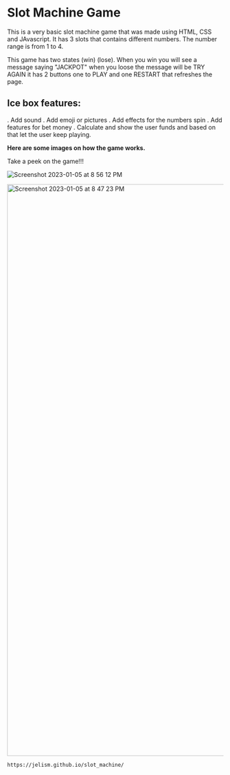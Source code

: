 
# Slot Machine Game

This is a very basic slot machine game that was made using HTML, CSS and JAvascript.
It has 3 slots that contains different numbers. The number range is from 1 to 4.

This game has two states (win)  (lose). When you win you will see a message saying "JACKPOT" when you loose the message will be TRY AGAIN
it has 2 buttons one to PLAY and one RESTART that refreshes the page.

## Ice box features:

. Add sound
. Add emoji or pictures
. Add effects for the numbers spin
. Add features for bet money
. Calculate and show the user funds and based on that let the user keep  playing.


**Here are some images on how the game works.**

Take a peek on the game!!!

![Screenshot 2023-01-05 at 8 56 12 PM](https://user-images.githubusercontent.com/120356496/210916291-3a1914a6-b785-4155-bcdb-6449db09d355.png)




<img width="1329" alt="Screenshot 2023-01-05 at 8 47 23 PM" src="https://user-images.githubusercontent.com/120356496/210916415-f8d9256b-5ffd-4605-802f-5595a3a08244.png">



`````Give it a try!!!
https://jelism.github.io/slot_machine/
